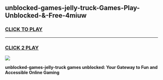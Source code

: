 
## unblocked-games-jelly-truck-Games-Play-Unblocked-&-Free-4miuw
<h3>
<a href="https://premium76.site?title=unblocked-games-jelly-truck&ref=24A">CLICK TO PLAY</a></h3>
<hr>

<h3>
<a href="https://premium76.site?title=unblocked-games-jelly-truck&ref=24A">CLICK 2 PLAY</a>
  
</h3>

<a href="https://premium76.site?title=unblocked-games-jelly-truck&ref=24A"><img src="https://clearcache.store/games.png"></a>


**unblocked-games-jelly-truck games unblocked: Your Gateway to Fun and Accessible Online Gaming**
